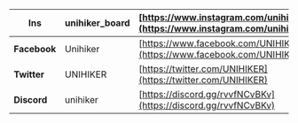 | **Ins** | unihiker_board | [https://www.instagram.com/unihiker_board/](https://www.instagram.com/unihiker_board/) |
| --- | --- | --- |
| **Facebook** | Unihiker | [https://www.facebook.com/UNIHIKER](https://www.facebook.com/UNIHIKER) |
| **Twitter** | UNIHIKER | [https://twitter.com/UNIHIKER](https://twitter.com/UNIHIKER) |
| **Discord** | unihiker | [https://discord.gg/rvvfNCvBKv](https://discord.gg/rvvfNCvBKv) |

